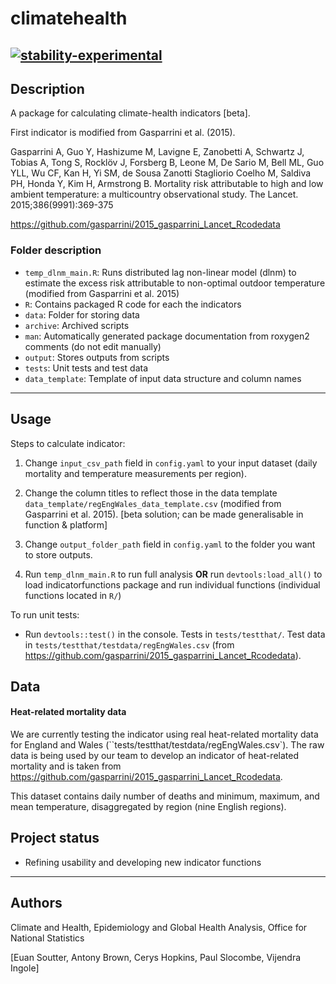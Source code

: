 # climatehealth

[![stability-experimental](https://img.shields.io/badge/stability-experimental-orange.svg)](https://github.com/mkenney/software-guides/blob/master/STABILITY-BADGES.md#experimental)
---


## Description

A package for calculating climate-health indicators [beta].

First indicator is modified from Gasparrini et al. (2015).

Gasparrini A, Guo Y, Hashizume M, Lavigne E, Zanobetti A, Schwartz J, Tobias A, Tong S, Rocklöv J, Forsberg B, Leone M, De Sario M, Bell ML, Guo YLL, Wu CF, Kan H, Yi SM, de Sousa Zanotti Stagliorio Coelho M, Saldiva PH, Honda Y, Kim H, Armstrong B. Mortality risk attributable to high and low ambient temperature: a multicountry observational study. The Lancet. 2015;386(9991):369-375

https://github.com/gasparrini/2015_gasparrini_Lancet_Rcodedata

### Folder description

- `temp_dlnm_main.R`: Runs distributed lag non-linear model (dlnm) to estimate the excess risk attributable to non-optimal outdoor temperature (modified from Gasparrini et al. 2015)
- `R`:               Contains packaged R code for each the indicators
- `data`:            Folder for storing data
- `archive`:         Archived scripts
- `man`:             Automatically generated package documentation from roxygen2 comments (do not edit manually)
- `output`:          Stores outputs from scripts
- `tests`:           Unit tests and test data
- `data_template`:   Template of input data structure and column names

---

## Usage

Steps to calculate indicator:

1. Change `input_csv_path` field in `config.yaml` to your input dataset (daily mortality and temperature measurements per region). 

2. Change the column titles to reflect those in the data template `data_template/regEngWales_data_template.csv` (modified from Gasparrini et al. 2015). [beta solution; can be made generalisable in function & platform]

3. Change `output_folder_path` field in `config.yaml` to the folder you want to store outputs.

4. Run `temp_dlnm_main.R` to run full analysis **OR** run `devtools:load_all()` to load indicatorfunctions package and run individual functions (individual functions located in `R/`)

To run unit tests:

  * Run `devtools::test()` in the console. Tests in `tests/testthat/`. Test data in `tests/testthat/testdata/regEngWales.csv` (from https://github.com/gasparrini/2015_gasparrini_Lancet_Rcodedata).

## Data

#### Heat-related mortality data

We are currently testing the indicator using real heat-related mortality data for England and Wales (``tests/testthat/testdata/regEngWales.csv`). The raw data is being used by our team to develop an indicator of heat-related mortality and is taken from https://github.com/gasparrini/2015_gasparrini_Lancet_Rcodedata.

This dataset contains daily number of deaths and minimum, maximum, and mean temperature, disaggregated by region (nine English regions).


## Project status

* Refining usability and developing new indicator functions

---

## Authors

Climate and Health, Epidemiology and Global Health Analysis, Office for National Statistics  

[Euan Soutter, Antony Brown, Cerys Hopkins, Paul Slocombe, Vijendra Ingole]


